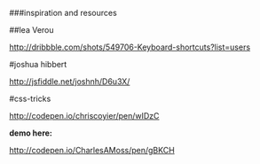 ###inspiration and resources

##lea Verou

http://dribbble.com/shots/549706-Keyboard-shortcuts?list=users

#joshua hibbert

http://jsfiddle.net/joshnh/D6u3X/

#css-tricks

http://codepen.io/chriscoyier/pen/wIDzC

**demo here:**

http://codepen.io/CharlesAMoss/pen/gBKCH